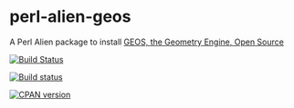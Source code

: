 # perl-alien-geos
A Perl Alien package to install [GEOS, the Geometry Engine, Open Source](http://geos.osgeo.org/)

[![Build Status](https://travis-ci.org/shawnlaffan/perl-alien-geos.svg?branch=master)](https://travis-ci.org/shawnlaffan/perl-alien-geos)

[![Build status](https://ci.appveyor.com/api/projects/status/s4c5nmnrk0m1kpkr?svg=true)](https://ci.appveyor.com/project/shawnlaffan/perl-alien-geos)

[![CPAN version](https://badge.fury.io/pl/Alien-gdal.svg)](http://badge.fury.io/pl/Alien-geos)
